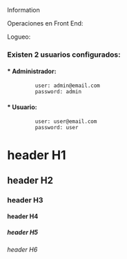 Information

Operaciones en Front End:

Logueo: 
###  Existen 2 usuarios configurados: 
####   * Administrador:
             user: admin@email.com
             password: admin
####   * Usuario:  
             user: user@email.com
             password: user
# header H1
## header H2
### header H3
#### header H4
##### header H5
###### header H6
